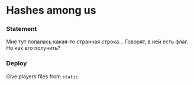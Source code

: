# Hashes among us

### Statement
Мне тут попалась какая-то странная строка... Говорят, в ней есть флаг. Но как его получить?

### Deploy
Give players files from `static`
